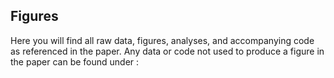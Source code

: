 ## Figures
Here you will find all raw data, figures, analyses, and accompanying code as referenced in the paper. Any data or code not used to produce a figure in the paper can be found under : 
